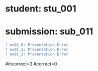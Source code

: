 # student: stu_001
# submission: sub_011

```diff
! ex01_0: Presentation Error
! ex01_1: Presentation Error
! ex01_2: Presentation Error
```
#incorrect=3
#correct=0

